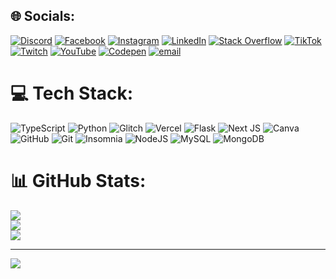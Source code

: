 
## 🌐 Socials:
[![Discord](https://img.shields.io/badge/Discord-%237289DA.svg?logo=discord&logoColor=white)](https://discord.gg/https://discord.gg/qFFBv8NHkR) [![Facebook](https://img.shields.io/badge/Facebook-%231877F2.svg?logo=Facebook&logoColor=white)](https://facebook.com/cixayah) [![Instagram](https://img.shields.io/badge/Instagram-%23E4405F.svg?logo=Instagram&logoColor=white)](https://instagram.com/cixayah) [![LinkedIn](https://img.shields.io/badge/LinkedIn-%230077B5.svg?logo=linkedin&logoColor=white)](https://linkedin.com/in/cixayah) [![Stack Overflow](https://img.shields.io/badge/-Stackoverflow-FE7A16?logo=stack-overflow&logoColor=white)](https://stackoverflow.com/users/cixayah) [![TikTok](https://img.shields.io/badge/TikTok-%23000000.svg?logo=TikTok&logoColor=white)](https://tiktok.com/@cixayah) [![Twitch](https://img.shields.io/badge/Twitch-%239146FF.svg?logo=Twitch&logoColor=white)](https://twitch.tv/cixayah) [![YouTube](https://img.shields.io/badge/YouTube-%23FF0000.svg?logo=YouTube&logoColor=white)](https://youtube.com/@cixayah) [![Codepen](https://img.shields.io/badge/Codepen-000000?logo=codepen&logoColor=white)](https://codepen.io/cixayah) [![email](https://img.shields.io/badge/Email-D14836?logo=gmail&logoColor=white)](mailto:cixayah@gmail.com) 

# 💻 Tech Stack:
![TypeScript](https://img.shields.io/badge/typescript-%23007ACC.svg?style=flat&logo=typescript&logoColor=white) ![Python](https://img.shields.io/badge/python-3670A0?style=flat&logo=python&logoColor=ffdd54) ![Glitch](https://img.shields.io/badge/glitch-%233333FF.svg?style=flat&logo=glitch&logoColor=white) ![Vercel](https://img.shields.io/badge/vercel-%23000000.svg?style=flat&logo=vercel&logoColor=white) ![Flask](https://img.shields.io/badge/flask-%23000.svg?style=flat&logo=flask&logoColor=white) ![Next JS](https://img.shields.io/badge/Next-black?style=flat&logo=next.js&logoColor=white) ![Canva](https://img.shields.io/badge/Canva-%2300C4CC.svg?style=flat&logo=Canva&logoColor=white) ![GitHub](https://img.shields.io/badge/github-%23121011.svg?style=flat&logo=github&logoColor=white) ![Git](https://img.shields.io/badge/git-%23F05033.svg?style=flat&logo=git&logoColor=white) ![Insomnia](https://img.shields.io/badge/Insomnia-black?style=flat&logo=insomnia&logoColor=5849BE) ![NodeJS](https://img.shields.io/badge/node.js-6DA55F?style=flat&logo=node.js&logoColor=white) ![MySQL](https://img.shields.io/badge/mysql-4479A1.svg?style=flat&logo=mysql&logoColor=white) ![MongoDB](https://img.shields.io/badge/MongoDB-%234ea94b.svg?style=flat&logo=mongodb&logoColor=white)
# 📊 GitHub Stats:
![](https://github-readme-stats.vercel.app/api?username=cixayah&theme=bear&hide_border=false&include_all_commits=false&count_private=false)<br/>
![](https://github-readme-streak-stats.herokuapp.com/?user=cixayah&theme=bear&hide_border=false)<br/>
![](https://github-readme-stats.vercel.app/api/top-langs/?username=cixayah&theme=bear&hide_border=false&include_all_commits=false&count_private=false&layout=compact)

---
[![](https://visitcount.itsvg.in/api?id=cixayah&icon=0&color=12)](https://visitcount.itsvg.in)

<!-- Proudly created with GPRM ( https://gprm.itsvg.in ) -->
